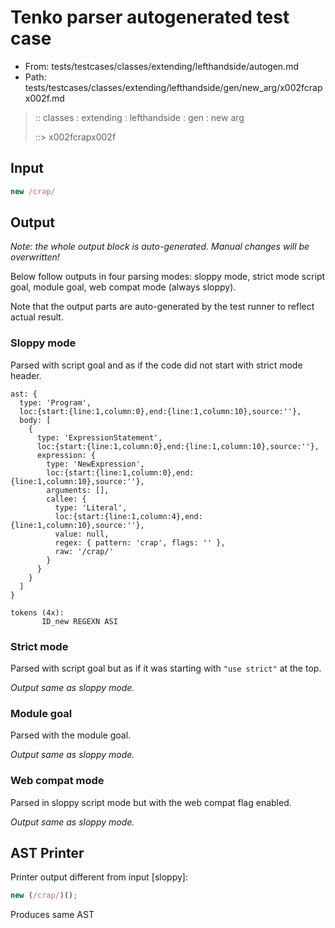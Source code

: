 # Tenko parser autogenerated test case

- From: tests/testcases/classes/extending/lefthandside/autogen.md
- Path: tests/testcases/classes/extending/lefthandside/gen/new_arg/x002fcrapx002f.md

> :: classes : extending : lefthandside : gen : new arg
>
> ::> x002fcrapx002f

## Input


`````js
new /crap/
`````

## Output

_Note: the whole output block is auto-generated. Manual changes will be overwritten!_

Below follow outputs in four parsing modes: sloppy mode, strict mode script goal, module goal, web compat mode (always sloppy).

Note that the output parts are auto-generated by the test runner to reflect actual result.

### Sloppy mode

Parsed with script goal and as if the code did not start with strict mode header.

`````
ast: {
  type: 'Program',
  loc:{start:{line:1,column:0},end:{line:1,column:10},source:''},
  body: [
    {
      type: 'ExpressionStatement',
      loc:{start:{line:1,column:0},end:{line:1,column:10},source:''},
      expression: {
        type: 'NewExpression',
        loc:{start:{line:1,column:0},end:{line:1,column:10},source:''},
        arguments: [],
        callee: {
          type: 'Literal',
          loc:{start:{line:1,column:4},end:{line:1,column:10},source:''},
          value: null,
          regex: { pattern: 'crap', flags: '' },
          raw: '/crap/'
        }
      }
    }
  ]
}

tokens (4x):
       ID_new REGEXN ASI
`````

### Strict mode

Parsed with script goal but as if it was starting with `"use strict"` at the top.

_Output same as sloppy mode._

### Module goal

Parsed with the module goal.

_Output same as sloppy mode._

### Web compat mode

Parsed in sloppy script mode but with the web compat flag enabled.

_Output same as sloppy mode._

## AST Printer

Printer output different from input [sloppy]:

````js
new (/crap/)();
````

Produces same AST

